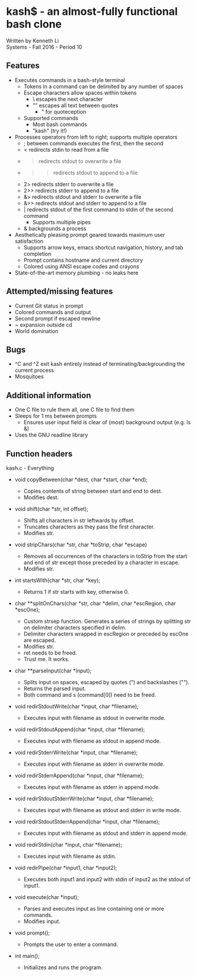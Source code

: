 # kash$ - an almost-fully functional bash clone  
Written by Kenneth Li  
Systems - Fall 2016 - Period 10  
  
## Features
- Executes commands in a bash-style terminal
	- Tokens in a command can be delimited by any number of spaces
	- Escape characters allow spaces within tokens
		- \ escapes the next character
		- "" escapes all text between quotes
			- \" for quoteception
	- Supported commands
		- Most bash commands
		- "kash" (try it!)
- Processes operators from left to right; supports multiple operators
	- ; between commands executes the first, then the second
	- < redirects stdin to read from a file
	- > redirects stdout to overwrite a file
	- >> redirects stdout to append to a file
	- 2> redirects stderr to overwrite a file
	- 2>> redirects stderr to append to a file
	- &> redirects stdout and stderr to overwrite a file
	- &>> redirects stdout and stderr to append to a file
	- | redirects stdout of the first command to stdin of the second command
		- Supports multiple pipes
	- & backgrounds a process
- Aesthetically pleasing prompt geared towards maximum user satisfaction
	- Supports arrow keys, emacs shortcut navigation, history, and tab completion
	- Prompt contains hostname and current directory
	- Colored using ANSI escape codes and crayons
- State-of-the-art memory plumbing - no leaks here

## Attempted/missing features
- Current Git status in prompt
- Colored commands and output
- Second prompt if escaped newline
- ~ expansion outside cd
- World domination

## Bugs
- ^C and ^Z exit kash entirely instead of terminating/backgrounding the current process
- Mosquitoes

## Additional information
- One C file to rule them all, one C file to find them
- Sleeps for 1 ms between prompts
	- Ensures user input field is clear of (most) background output (e.g. ls &)
- Uses the GNU readline library

## Function headers
kash.c - Everything
* void copyBetween(char *dest, char *start, char *end);
 	* Copies contents of string between start and end to dest.
 	* Modifies dest.

* void shift(char *str, int offset);
	* Shifts all characters in str leftwards by offset.
	* Truncates characters as they pass the first character.
	* Modifies str.

* void stripChars(char *str, char *toStrip, char *escape)
	* Removes all occurrences of the characters in toStrip from the start and end of str except those preceded by a character in escape.
	* Modifies str.

* int startsWith(char *str, char *key);
	* Returns 1 if str starts with key, otherwise 0.

* char **splitOnChars(char *str, char *delim, char *escRegion, char *escOne);
	* Custom strsep function. Generates a series of strings by splitting str on delimiter characters specified in delim.
	* Delimiter characters wrapped in escRegion or preceded by escOne are escaped.
	* Modifies str.
	* ret needs to be freed.
	* Trust me. It works.

* char **parseInput(char *input);
	* Splits input on spaces, escaped by quotes (") and backslashes ("\").
	* Returns the parsed input.
	* Both command and s (command[0]) need to be freed.

* void redirStdoutWrite(char *input, char *filename);
	* Executes input with filename as stdout in overwrite mode.

* void redirStdoutAppend(char *input, char *filename);
	* Executes input with filename as stdout in append mode.

* void redirStderrWrite(char *input, char *filename);
	* Executes input with filename as stderr in overwrite mode.

* void redirStderrAppend(char *input, char *filename);
	* Executes input with filename as stderr in append mode.

* void redirStdoutStderrWrite(char *input, char *filename);
	* Executes input with filename as stdout and stderr in write mode.

* void redirStdoutStderrAppend(char *input, char *filename);
	* Executes input with filename as stdout and stderr in append mode.

* void redirStdin(char *input, char *filename);
	* Executes input with filename as stdin.

* void redirPipe(char *input1, char *input2);
	* Executes both input1 and input2 with stdin of input2 as the stdout of input1.

* void execute(char *input);
	* Parses and executes input as line containing one or more commands.
	* Modifies input.

* void prompt();
	* Prompts the user to enter a command.

* int main();
	* Initializes and runs the program.
